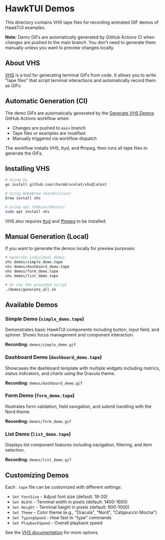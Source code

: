 # HawkTUI Demos

This directory contains VHS tape files for recording animated GIF demos of HawkTUI examples.

**Note:** Demo GIFs are automatically generated by GitHub Actions CI when changes are pushed to the main branch. You don't need to generate them manually unless you want to preview changes locally.

## About VHS

[VHS](https://github.com/charmbracelet/vhs) is a tool for generating terminal GIFs from code. It allows you to write "tape files" that script terminal interactions and automatically record them as GIFs.

## Automatic Generation (CI)

The demo GIFs are automatically generated by the [Generate VHS Demos](../.github/workflows/generate-demos.yml) GitHub Actions workflow when:
- Changes are pushed to `main` branch
- Tape files or examples are modified
- Manually triggered via workflow dispatch

The workflow installs VHS, ttyd, and ffmpeg, then runs all tape files to generate the GIFs.

## Installing VHS

```bash
# Using Go
go install github.com/charmbracelet/vhs@latest

# Using Homebrew (macOS/Linux)
brew install vhs

# Using apt (Debian/Ubuntu)
sudo apt install vhs
```

VHS also requires [ttyd](https://github.com/tsl0922/ttyd) and [ffmpeg](https://ffmpeg.org/) to be installed.

## Manual Generation (Local)

If you want to generate the demos locally for preview purposes:

```bash
# Generate individual demos
vhs demos/simple_demo.tape
vhs demos/dashboard_demo.tape
vhs demos/form_demo.tape
vhs demos/list_demo.tape

# Or use the provided script
./demos/generate_all.sh
```

## Available Demos

### Simple Demo (`simple_demo.tape`)
Demonstrates basic HawkTUI components including button, input field, and spinner. Shows focus management and component interaction.

**Recording:** `demos/simple_demo.gif`

### Dashboard Demo (`dashboard_demo.tape`)
Showcases the dashboard template with multiple widgets including metrics, status indicators, and charts using the Dracula theme.

**Recording:** `demos/dashboard_demo.gif`

### Form Demo (`form_demo.tape`)
Illustrates form validation, field navigation, and submit handling with the Nord theme.

**Recording:** `demos/form_demo.gif`

### List Demo (`list_demo.tape`)
Displays list component features including navigation, filtering, and item selection.

**Recording:** `demos/list_demo.gif`

## Customizing Demos

Each `.tape` file can be customized with different settings:

- `Set FontSize` - Adjust font size (default: 18-20)
- `Set Width` - Terminal width in pixels (default: 1400-1600)
- `Set Height` - Terminal height in pixels (default: 900-1000)
- `Set Theme` - Color theme (e.g., "Dracula", "Nord", "Catppuccin Mocha")
- `Set TypingSpeed` - How fast to "type" commands
- `Set PlaybackSpeed` - Overall playback speed

See the [VHS documentation](https://github.com/charmbracelet/vhs) for more options.
